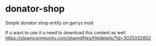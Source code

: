 # donator-shop
Simple donator shop entity on garrys mod

If u want to use it u need to download this content as well
https://steamcommunity.com/sharedfiles/filedetails/?id=3025032602
